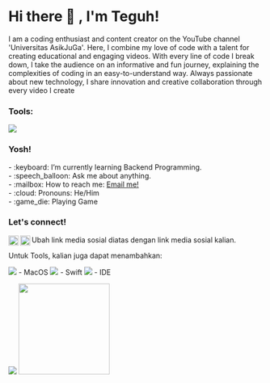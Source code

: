 # <summary><strong>Hi there :wave: , I'm Teguh!</strong></summary>
I am a coding enthusiast and content creator on the YouTube channel 'Universitas AsikJuGa'. Here, I combine my love of code with a talent for creating educational and engaging videos. With every line of code I break down, I take the audience on an informative and fun journey, explaining the complexities of coding in an easy-to-understand way. Always passionate about new technology, I share innovation and creative collaboration through every video I create

### <summary><strong>Tools:</strong></summary>
<p>
    <img src="https://img.shields.io/badge/Text%20Editor-Visual%20Studio%20Code-blue?&logo=visual%20studio%20code&logoColor=blue" />
</p>

### <summary><strong>Yosh!</strong></summary>
<p>
    - :keyboard: I’m currently learning Backend Programming. </br>
    - :speech_balloon: Ask me about anything.</br>
    - :mailbox: How to reach me: <a href="mailto:teguh.kahfiyasin@gmail.com">Email me!</a>  </br>
    - :cloud: Pronouns: He/Him </br>
    - :game_die: Playing Game </br>
<p>
 
### <summary><strong>Let's connect!</strong></summary>
<a href="https://youtube.com/@UAJG?si=JU3MknBmnjIRmoJW">
  <img align="left" alt="Teguh's Youtube" width="20px" src="https://simpleicons.now.sh/youtube/495f7e" />
</a>
<a href="https://www.instagram.com/yangmuliateguh?igsh=YXVldDF3aTVwZmxt">
  <img align="left" alt="Teguh's Instagram" width="20px" src="https://simpleicons.now.sh/instagram/495f7e" />
</a>
Ubah link media sosial diatas dengan link media sosial kalian.

Untuk Tools, kalian juga dapat menambahkan:

<img src="https://img.shields.io/badge/OS-MacOS-blue?&logo=apple" /> - MacOS
<img src="https://img.shields.io/badge/Code-Swift-blue?&logo=swift" /> - Swift
<img src="https://img.shields.io/badge/IDE-Xcode-blue?&logo=xcode" /> - IDE
<p>
    <img src="https://github-readme-stats.vercel.app/api?username=namaAnda&hide=contribs,prs&show_icons=true&hide_border=true&title_color=000" />
    <img src="https://github-readme-stats.vercel.app/api/top-langs/?username=namaAnda&layout=compact" height=180 />
</p>
